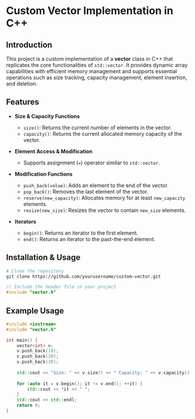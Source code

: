 # Custom Vector Implementation in C++

## Introduction
This project is a custom implementation of a **vector** class in C++ that replicates the core functionalities of `std::vector`. It provides dynamic array capabilities with efficient memory management and supports essential operations such as size tracking, capacity management, element insertion, and deletion.

## Features
- **Size & Capacity Functions**
  - `size()`: Returns the current number of elements in the vector.
  - `capacity()`: Returns the current allocated memory capacity of the vector.

- **Element Access & Modification**
  - Supports assignment (`=`) operator similar to `std::vector`.

- **Modification Functions**
  - `push_back(value)`: Adds an element to the end of the vector.
  - `pop_back()`: Removes the last element of the vector.
  - `reserve(new_capacity)`: Allocates memory for at least `new_capacity` elements.
  - `resize(new_size)`: Resizes the vector to contain `new_size` elements.

- **Iterators**
  - `begin()`: Returns an iterator to the first element.
  - `end()`: Returns an iterator to the past-the-end element.

## Installation & Usage
```sh
# Clone the repository
git clone https://github.com/yourusername/custom-vector.git
```
```cpp
// Include the header file in your project
#include "vector.h"
```

## Example Usage
```cpp
#include <iostream>
#include "vector.h"

int main() {
    vector<int> v;
    v.push_back(10);
    v.push_back(20);
    v.push_back(30);
    
    std::cout << "Size: " << v.size() << " Capacity: " << v.capacity() << std::endl;
    
    for (auto it = v.begin(); it != v.end(); ++it) {
        std::cout << *it << " ";
    }
    std::cout << std::endl;
    return 0;
}
```



